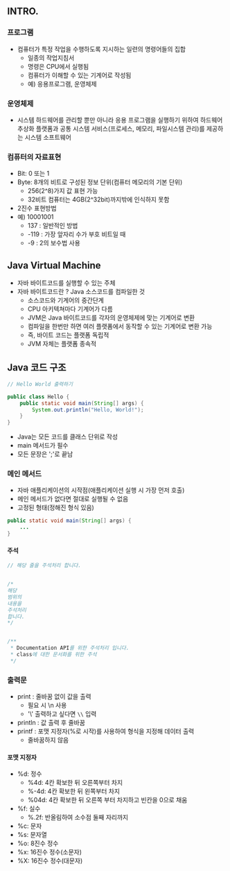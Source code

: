 ## INTRO.
### 프로그램
- 컴퓨터가 특정 작업을 수행하도록 지시하는 일련의 명령어들의 집합
    - 일종의 작업지침서
    - 명령은 CPU에서 실행됨
    - 컴퓨터가 이해할 수 있는 기계어로 작성됨
    - 예) 응용프로그램, 운영체제

### 운영체제
- 시스템 하드웨어를 관리할 뿐만 아니라 응용 프로그램을 실행하기 위하여 하드웨어 추상화 플랫폼과 공통 시스템 서비스(프로세스, 메모리, 파일시스템 관리)를 제공하는 시스템 소프트웨어

### 컴퓨터의 자료표현
- Bit: 0 또는 1
- Byte: 8개의 비트로 구성된 정보 단위(컴퓨터 메모리의 기본 단위)
    - 256(2^8)가지 값 표현 가능
    - 32비트 컴퓨터는 4GB(2^32bit)까지밖에 인식하지 못함
- 2진수 표현방법
- 예) 10001001
    - 137 : 일반적인 방법
    - -119 : 가장 앞자리 수가 부호 비트일 때
    - -9 : 2의 보수법 사용

## Java Virtual Machine
- 자바 바이트코드를 실행할 수 있는 주체
- 자바 바이트코드란 ? Java 소스코드를 컴파일한 것
    - 소스코드와 기계어의 중간단계
    - CPU 아키텍쳐마다 기계어가 다름
    - JVM은 Java 바이트코드를 각자의 운영체제에 맞는 기계어로 변환
    - 컴파일을 한번만 하면 여러 플랫폼에서 동작할 수 있는 기계어로 변환 가능
    - 즉, 바이트 코드는 플랫폼 독립적
    - JVM 자체는 플랫폼 종속적

## Java 코드 구조
```java
// Hello World 출력하기

public class Hello {
    public static void main(String[] args) {
        System.out.println("Hello, World!");
    }
}
```
- Java는 모든 코드를 클래스 단위로 작성
- main 메서드가 필수
- 모든 문장은 ';'로 끝남

### 메인 메서드
- 자바 애플리케이션의 시작점(애플리케이션 실행 시 가장 먼저 호출)
- 메인 메서드가 없다면 절대로 실행될 수 없음
- 고정된 형태(정해진 형식 있음)
```java
public static void main(String[] args) {
    ...
}
```

#### 주석
```java
// 해당 줄을 주석처리 합니다.


/*
해당 
범위의 
내용을 
주석처리 
합니다.
*/


/**
 * Documentation API를 위한 주석처리 입니다.
 * class에 대한 문서화를 위한 주석
 */ 
```

### 출력문
- print : 줄바꿈 없이 값을 출력
    - 필요 시 \n 사용
    - '\\' 출력하고 싶다면 `\\` 입력
- println : 값 출력 후 줄바꿈
- printf : 포맷 지정자(%로 시작)를 사용하여 형식을 지정해 데이터 출력
    - 줄바꿈하지 않음

#### 포맷 지정자
- %d: 정수
    - %4d: 4칸 확보한 뒤 오른쪽부터 차지
    - %-4d: 4칸 확보한 뒤 왼쪽부터 차지
    - %04d: 4칸 확보한 뒤 오른쪽 부터 차지하고 빈칸을 0으로 채움 
- %f: 실수
    - %.2f: 반올림하여 소수점 둘째 자리까지
- %c: 문자
- %s: 문자열
- %o: 8진수 정수
- %x: 16진수 정수(소문자)
- %X: 16진수 정수(대문자)
